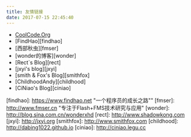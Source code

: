 ```yaml
---
title: 友情链接
date: 2017-07-15 22:45:40
---
```


- [CoolCode.Org][coolcode]
- [FindHao][findhao]
- [西部秋虫][fmser]
- [wonder的博客][wonder]
- [Rect\`s Blog][rect]
- [jxyi's blog][jxyi]
- [smith & Fox's Blog][smithfox]
- [ChildhoodAndy][childhood]
- [CiNiao's Blog][ciniao]

[coolcode]: http://www.coolcode.org/
[findhao]: https://www.findhao.net "一个程序员的成长之路""
[fmser]: http://www.fmser.cn "专注于Flash+FMS技术研究与应用"
[wonder]: http://blog.sina.com.cn/wonderxhd
[rect]: http://www.shadowkong.com
[jxyi]: http://jxyi.org
[smithfox]: http://www.smithfox.com
[childhood]: http://dabing1022.github.io
[ciniao]: http://ciniao.legu.cc
